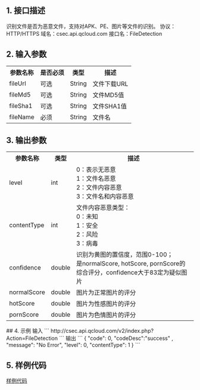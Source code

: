## 1. 接口描述
识别文件是否为恶意文件，支持对APK、PE、图片等文件的识别。
协议：HTTP/HTTPS
域名：csec.api.qcloud.com
接口名：FileDetection

## 2. 输入参数
<table class="t">
<tbody><tr>
<th> <b>参数名称</b>
</th><th> <b>是否必须</b>
</th><th> <b>类型</b>
</th><th> <b>描述</b>
</th></tr>
<tr>
<td> fileUrl
</td><td> 可选
</td><td> String
</td><td> 文件下载URL
</td></tr>
<tr>
<td> fileMd5
</td><td> 可选
</td><td> String
</td><td> 文件MD5值
</td></tr>
<tr>
<td> fileSha1
</td><td> 可选
</td><td> String
</td><td> 文件SHA1值
</td></tr>
<tr>
<td> fileName
</td><td> 必须
</td><td> String
</td><td> 文件名
</td></tr></tbody></table>

## 3. 输出参数
<table class="t">
<tbody><tr>
<th> <b>参数名称</b>
</th><th> <b>类型</b>
</th><th> <b>描述</b>
</th></tr>
<tr>
<td> level
</td><td> int
</td><td> 0：表示无恶意<br>1：文件名恶意<br>2：文件内容恶意<br>3：文件名和内容恶意
</td></tr>
<tr>
<td> contentType
</td><td> int
</td><td> 文件内容恶意类型：<br>0：未知<br>1：安全<br>2：风险<br>3：病毒
<tr>
<td> confidence
</td><td> double
</td><td>识别为黄图的置信度，范围0-100；<br>是normalScore, hotScore, pornScore的综合评分，confidence大于83定为疑似图片
<tr>
<td> normalScore
</td><td> double
</td><td>图片为正常图片的评分
<tr>
<td> hotScore
</td><td> double
</td><td>图片为性感图片的评分
<tr>
<td> pornScore
</td><td> double
</td><td>图片为色情图片的评分
</td></tr></tbody></table>
## 4. 示例
输入
```
http://csec.api.qcloud.com/v2/index.php?Action=FileDetection
```
输出
```
{
    "code": 0,
	"codeDesc":"success" ,
    "message": "No Error",
    "level": 0,
    "contentType": 1
}
```

## 5. 样例代码
[样例代码](http://console.tce.fsphere.cn/tianyu/guide/service/FileDetection)
